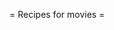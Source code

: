 = Recipes for movies =

 [wiki:Cookbook/Movies/Rlslog Download movies from RlsLog with Imdb filtering]::
 [wiki:Cookbook/Movies/MyMoviesRSS Generate my (unwatched) movies list with Imdb details]::
 [wiki:Cookbook/Movies/Timeframe Quality timeframe for movies]::
 [wiki:Cookbook/Movies/NZBMatrix Download movies from NZBMatrix using IMDB filtering and SABnzbd]::
 [wiki:Cookbook/Movies/TraktList Add movies from your trakt.tv watchlist to your movie_queue]::